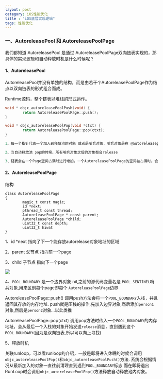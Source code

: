 ```yaml
---
layout: post
category: iOS性能优化
title : "iOS底层实现逻辑"
tags: 性能优化
---
```




### 一、AutoreleasePool  和 AutoreleasePoolPage

我们都知道  AutoreleasePool 是通过 AutoreleasePoolPage双向链表实现的，那具体的实现逻辑和自动释放时机是什么时候呢？

#### 1、AutoreleasePool

AutoreleasePool并没有单独的结构，而是由若干个AutoreleasePoolPage作为结点以双向链表的形式组合而成。

Runtime源码，整个链表以堆栈的形式运作。

```c
void * objc_autoreleasePoolPush(void) {
		return AutoreleasePoolPage::push();
}

void * objc_autoreleasePoolPop(void *ctxt) {
		return AutoreleasePoolPage::pop(ctxt);
}

1、每一个指针代表一个加入到释放池的对象 或者是哨兵对象，哨兵对象是在 @autoreleasepool{} 构建的时候插入的

2、当自动释放池 pop的时候，所有哨兵对象之后的对象都会release

3、链表会在一个Page空间占满时进行增加，一个AutoreleasePoolPage的空间被占满时，会新建一个AutoreleasePoolPage对象，连接链表，后来的autorelease对象在新的page加入。
```

#### 2、AutoreleasePoolPage

结构

```
class AutoreleasePoolPage
{
		magic_t const magic;
		id *next;
		pthread_t const thread;
		AutoreleasePoolPage * const parent;
		AutoreleasePoolPage *child;
		uint32_t const depth;
		uint32_t hiwat
}
```

1、id *next 指向了下一个能存放autorelease对象地址的区域

2、parent 父节点 指向前一个page

3、child 子节点 指向下一个page

![](https://xilankong.github.io/resource/autoreleasepoolpage.jpg)



4、`POOL_BOUNDARY` 是一个边界对象 nil,之前的源代码变量名是 `POOL_SENTINEL`哨兵对象,用来区别每个page即每个 `AutoreleasePoolPage`边界

AutoreleasePoolPage::push()
调用push方法会将一个`POOL_BOUNDARY`入栈，并且返回其存放的内存地址.
push就是压栈的操作,先加入边界对象,然后添加`person1`对象,然后是`person2`对象...以此类推

AutoreleasePoolPage::pop(ctxt)
调用pop方法时传入一个`POOL_BOUNDARY`的内存地址，会从最后一个入栈的对象开始发送`release`消息，直到遇到这个`POOL_BOUNDARY`(因为是双向链表,所以可以向上寻找)

5、释放时机

关联runloop，可以看runloop的介绍，一般是即将进入休眠的时候会调用`objc_autoreleasePoolPop()`和`objc_autoreleasePoolPush()`方法. 系统会根据情况从最新加入的对象一直往前清理直到遇到`POOL_BOUNDARY`标志
而在即将退出RunLoop时会调用`objc_autoreleasePoolPop()`方法释放自动释放池内对象。

